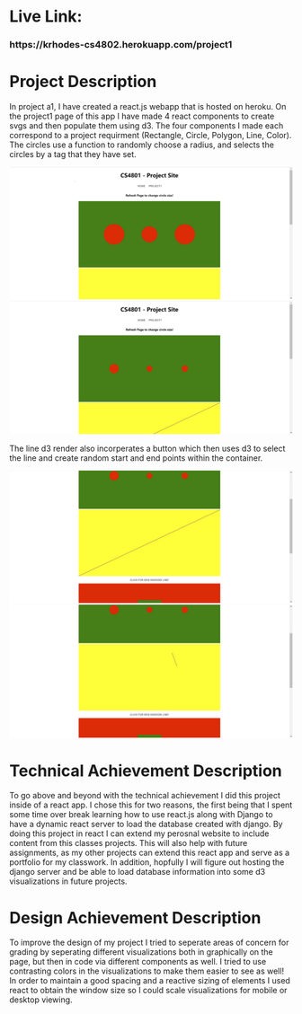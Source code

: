 <h1>Live Link: </h1><h3><Link>https://krhodes-cs4802.herokuapp.com/project1</Link></h3>

<h1>Project Description</h1>

In project a1, I have created a react.js webapp that is hosted on heroku. On the project1 
page of this app I have made 4 react components to create svgs and then populate them using 
d3. The four components I made each correspond to a project requirment (Rectangle, Circle, 
Polygon, Line, Color). The circles use a function to randomly choose a radius, and selects 
the circles by a tag that they have set. 

![CircleRender1](images/Circle1.PNG)
![CircleRender2](images/Circle2.PNG)

The line d3 render also incorperates a button which then uses d3 to select the line and create 
random start and end points within the container.

![LineRender1](images/LineRender1.PNG)
![LineRender2](images/LineRender2.PNG)


<h1>Technical Achievement Description</h1>
To go above and beyond with the technical achievement I did this project inside of a react app.
I chose this for two reasons, the first being that I spent some time over break learning how to use 
react.js along with Django to have a dynamic react server to load the database created with django. 
By doing this project in react I can extend my perosnal website to include content from this classes 
projects. This will also help with future assignments, as my other projects can extend this react app 
and serve as a portfolio for my classwork. In addition, hopfully I will figure out hosting the django 
server and be able to load database information into some d3 visualizations in future projects.

<h1>Design Achievement Description</h1>
To improve the design of my project I tried to seperate areas of concern for grading by seperating different
visualizations both in graphically on the page, but then in code via different components as well. I tried to
use contrasting colors in the visualizations to make them easier to see as well! In order to maintain a good 
spacing and a reactive sizing of elements I used react to obtain the window size so I could scale visualizations
for mobile or desktop viewing.

